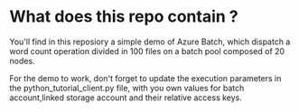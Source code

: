 # What does this repo contain ?

You'll find in this reposiory a simple demo of Azure Batch, which  dispatch a word count operation divided in 100 files on a batch pool composed of 20 nodes.

For the demo to work, don't forget to update the execution parameters in the python_tutorial_client.py file, with you own values for batch account,linked storage account and their relative access keys.